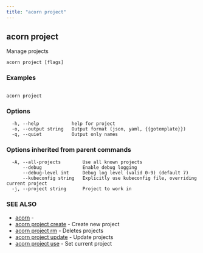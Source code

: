 ```yaml
---
title: "acorn project"
---
```

## acorn project

Manage projects

```
acorn project [flags]
```

### Examples

```

acorn project
```

### Options

```
  -h, --help            help for project
  -o, --output string   Output format (json, yaml, {{gotemplate}})
  -q, --quiet           Output only names
```

### Options inherited from parent commands

```
  -A, --all-projects        Use all known projects
      --debug               Enable debug logging
      --debug-level int     Debug log level (valid 0-9) (default 7)
      --kubeconfig string   Explicitly use kubeconfig file, overriding current project
  -j, --project string      Project to work in
```

### SEE ALSO

* [acorn](acorn.md)	 - 
* [acorn project create](acorn_project_create.md)	 - Create new project
* [acorn project rm](acorn_project_rm.md)	 - Deletes projects
* [acorn project update](acorn_project_update.md)	 - Update projects
* [acorn project use](acorn_project_use.md)	 - Set current project

